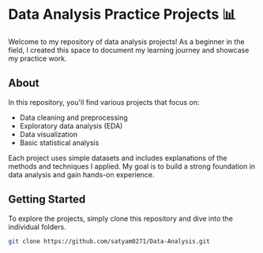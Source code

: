 # Data Analysis Practice Projects 📊

Welcome to my repository of data analysis projects! As a beginner in the field, 
I created this space to document my learning journey and showcase my practice work.

## About

In this repository, you'll find various projects that focus on:

- Data cleaning and preprocessing
- Exploratory data analysis (EDA)
- Data visualization
- Basic statistical analysis

Each project uses simple datasets and includes explanations of the methods and techniques I applied. 
My goal is to build a strong foundation in data analysis and gain hands-on experience.


## Getting Started

To explore the projects, simply clone this repository and dive into the individual folders.

```bash
git clone https://github.com/satyam0271/Data-Analysis.git

